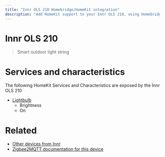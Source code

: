 ```yaml
---
title: "Innr OLS 210 Homebridge/HomeKit integration"
description: "Add HomeKit support to your Innr OLS 210, using Homebridge, Zigbee2MQTT and homebridge-z2m."
---
```

<!---
This file has been GENERATED using src/docgen/docgen.ts
DO NOT EDIT THIS FILE MANUALLY!
-->
# Innr OLS 210
> Smart outdoor light string


# Services and characteristics
The following HomeKit Services and Characteristics are exposed by
the Innr OLS 210

* [Lightbulb](../../light.md)
  * Brightness
  * On


# Related
* [Other devices from Innr](../index.md#innr)
* [Zigbee2MQTT documentation for this device](https://www.zigbee2mqtt.io/devices/OLS_210.html)